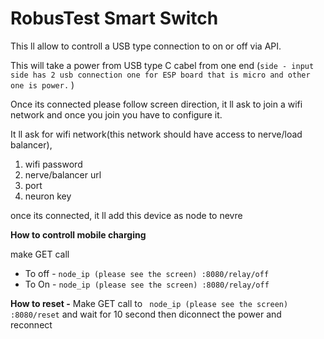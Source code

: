
# RobusTest Smart Switch 

This ll allow to controll a USB type connection to on or off via API. 

This will take a power from USB type C cabel from one end (`side - input side has 2 usb connection one for ESP board that is micro and other one is power.` )

Once its connected please follow screen direction, it ll ask to join a wifi network and once you join you have to configure it. 

It ll ask for wifi network(this network should have access to nerve/load balancer), 
1. wifi password 
2. nerve/balancer url
3. port
4. neuron key

once its connected, it ll add this device as node to nevre


**How to controll mobile charging**

make GET call 
- To off - `node_ip (please see the screen) :8080/relay/off `
- To On - `node_ip (please see the screen) :8080/relay/off `


**How to reset -** Make GET call to ` node_ip (please see the screen) :8080/reset` and wait for 10 second then diconnect the power and reconnect 

